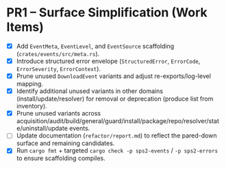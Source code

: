 # PR1 – Surface Simplification (Work Items)

- [x] Add `EventMeta`, `EventLevel`, and `EventSource` scaffolding (`crates/events/src/meta.rs`).
- [x] Introduce structured error envelope (`StructuredError`, `ErrorCode`, `ErrorSeverity`, `ErrorContext`).
- [x] Prune unused `DownloadEvent` variants and adjust re-exports/log-level mapping.
- [x] Identify additional unused variants in other domains (install/update/resolver) for removal or deprecation (produce list from inventory).
- [x] Prune unused variants across acquisition/audit/build/general/guard/install/package/repo/resolver/state/uninstall/update events.
- [ ] Update documentation (`refactor/report.md`) to reflect the pared-down surface and remaining candidates.
- [x] Run `cargo fmt` + targeted `cargo check -p sps2-events` / `-p sps2-errors` to ensure scaffolding compiles.
